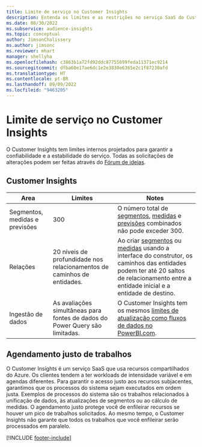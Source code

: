 ```yaml
---
title: Limite de serviço no Customer Insights
description: Entenda os limites e as restrições no serviço SaaS do Customer Insights.
ms.date: 08/30/2022
ms.subservice: audience-insights
ms.topic: conceptual
author: JimsonChalissery
ms.author: jimsonc
ms.reviewer: mhart
manager: shellyha
ms.openlocfilehash: c3863b1a72fd92ddc87755699feda11371ec9214
ms.sourcegitcommit: dfba60e17ae6dc1e2e3830e6365e2c1f87230afd
ms.translationtype: HT
ms.contentlocale: pt-BR
ms.lasthandoff: 09/09/2022
ms.locfileid: "9463205"
---
```

# <a name="service-limits-in-customer-insights"></a>Limite de serviço no Customer Insights

 O Customer Insights tem limites internos projetados para garantir a confiabilidade e a estabilidade do serviço. Todas as solicitações de alterações podem ser feitas através do [Fórum de ideias](https://go.microsoft.com/fwlink/?linkid=2074172).

## <a name="customer-insights"></a>Customer Insights

| Area  | Limites  | Notes |
|-------------|---------------------------------------------------------------------|---------------------------------------------------------------------|
| Segmentos, medidas e previsões | 300  | O número total de [segmentos](segments.md), [medidas](measures.md) e [previsões](predictions-overview.md) combinados não pode exceder 300.  |
| Relações | 20 níveis de profundidade nos relacionamentos de caminhos de entidades. | Ao criar [segmentos](segments.md) ou [medidas](measures.md) usando a interface do construtor, os caminhos das entidades podem ter até 20 saltos de relacionamento entre a entidade inicial e a entidade de destino.  |
|Ingestão de dados| As avaliações simultâneas para fontes de dados do Power Query são limitadas. | O Customer Insights tem os mesmos [limites de atualização como fluxos de dados no PowerBI.com](/power-query/power-query-online-limits#refresh-limits). |

## <a name="fair-scheduling-of-jobs"></a>Agendamento justo de trabalhos

O Customer Insights é um serviço SaaS que usa recursos compartilhados do Azure. Os clientes tendem a ter workloads de intensidade variável e em agendas diferentes. Para garantir o acesso justo aos recursos subjacentes, garantimos que os processos do sistema sejam executados em ordem justa. Exemplos de processos do sistema são os trabalhos relacionados à unificação de dados, às atualizações de segmentos ou ao cálculo de medidas. O agendamento justo protege você de enfileirar recursos se houver um pico de trabalhos solicitados. Ao mesmo tempo, o Customer Insights não garante que todos os trabalhos que você enfileirar serão processados em paralelo.

[!INCLUDE [footer-include](includes/footer-banner.md)]

